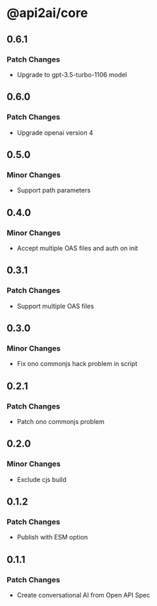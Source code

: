# @api2ai/core

## 0.6.1

### Patch Changes

- Upgrade to gpt-3.5-turbo-1106 model

## 0.6.0

### Patch Changes

- Upgrade openai version 4

## 0.5.0

### Minor Changes

- Support path parameters

## 0.4.0

### Minor Changes

- Accept multiple OAS files and auth on init

## 0.3.1

### Patch Changes

- Support multiple OAS files

## 0.3.0

### Minor Changes

- Fix ono commonjs hack problem in script

## 0.2.1

### Patch Changes

- Patch ono commonjs problem

## 0.2.0

### Minor Changes

- Exclude cjs build

## 0.1.2

### Patch Changes

- Publish with ESM option

## 0.1.1

### Patch Changes

- Create conversational AI from Open API Spec
